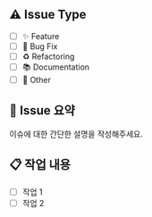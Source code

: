 ## ⚠️ Issue Type
- [ ] ✨ Feature
- [ ] 🐞 Bug Fix
- [ ] ♻️ Refactoring
- [ ] 📚 Documentation
- [ ] 🔧 Other

## 📝 Issue 요약
이슈에 대한 간단한 설명을 작성해주세요.

## 📋 작업 내용
- [ ] 작업 1
- [ ] 작업 2
